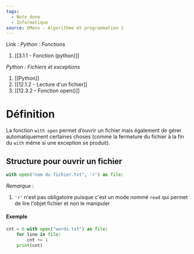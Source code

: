 ```yaml
---
tags:
  - Note_done
  - Informatique
source: UMons - Algorithme et programmation 1
---
```


Link : 
_Python : Fonctions_
1. [[3.1.1 - Fonction (python)]]

_Python : Fichiers et exceptions_
1. [[Python]]
2. [[12.1.2 - Lecture d'un fichier]]
3. [[12.3.2 - Fonction open()]]

# Définition
La fonction `with open` permet d’ouvrir un fichier mais également de gérer automatiquement certaines choses (comme la fermeture du fichier à la fin du `with` même si une exception se produit).

## Structure pour ouvrir un fichier 
```PYTHON
with open("nom du fichier.txt", 'r') as file:
```

_Remarque_ :
1. `'r'` n'est pas obligatoire puisque c'est un mode nommé `read` qui permet de lire l'objet fichier et non le manipuler

#### Exemple 
```python
cnt = 0 with open("words.txt") as file: 
	for line in file: 
		cnt += 1 
	print(cnt)
```